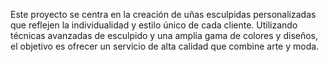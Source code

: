 Este proyecto se centra en la creación de uñas esculpidas personalizadas que reflejen la individualidad y estilo único de cada cliente. Utilizando técnicas avanzadas de esculpido y una amplia gama de colores y diseños, el objetivo es ofrecer un servicio de alta calidad que combine arte y moda.